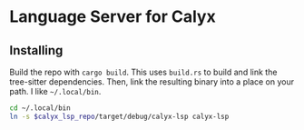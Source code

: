# Language Server for Calyx

## Installing

Build the repo with `cargo build`. This uses `build.rs` to build and link the tree-sitter dependencies. Then, link the resulting binary into a place on your path. I like `~/.local/bin`.

```bash
cd ~/.local/bin
ln -s $calyx_lsp_repo/target/debug/calyx-lsp calyx-lsp
```
